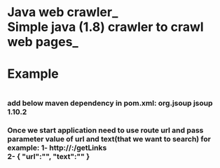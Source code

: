 # Java web crawler_ <br /> Simple java (1.8) crawler to crawl web pages_<h1>Example<h1>
<h3>add below maven dependency in pom.xml:
			<dependency>
			<groupId>org.jsoup</groupId>
			<artifactId>jsoup</artifactId>
			<version>1.10.2</version>
			</dependency>
<h3> Once we start application need to use route url and  pass parameter value of url and text(that we want to search) for example:
1- http://<Domain>:<PORT>/getLinks <br />
2- {
	"url":"<URL>",
	"text":"<TEXT>"
}

